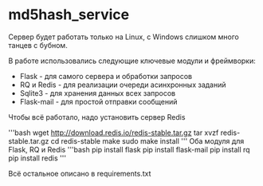 # md5hash_service

Сервер будет работать только на Linux, с Windows слишком много танцев с бубном.

В работе использовались следующие ключевые модули и фреймворки:
* Flask - для самого сервера и обработки запросов
* RQ и Redis - для реализации очереди асинхронных заданий
* Sqlite3 - для хранения данных всех запросов 
* Flask-mail - для простой отправки сообщений

Чтобы всё работало, надо установить сервер Redis

'''bash
wget http://download.redis.io/redis-stable.tar.gz
tar xvzf redis-stable.tar.gz
cd redis-stable
make
sudo make install
'''
Оба модуля для Flask, RQ и Redis
'''bash
pip install flask
pip install flask-mail
pip install rq
pip install redis
'''

Всё остальное описано в requirements.txt


